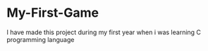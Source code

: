 # My-First-Game
I have made this project during my first year when i was learning C programming language
